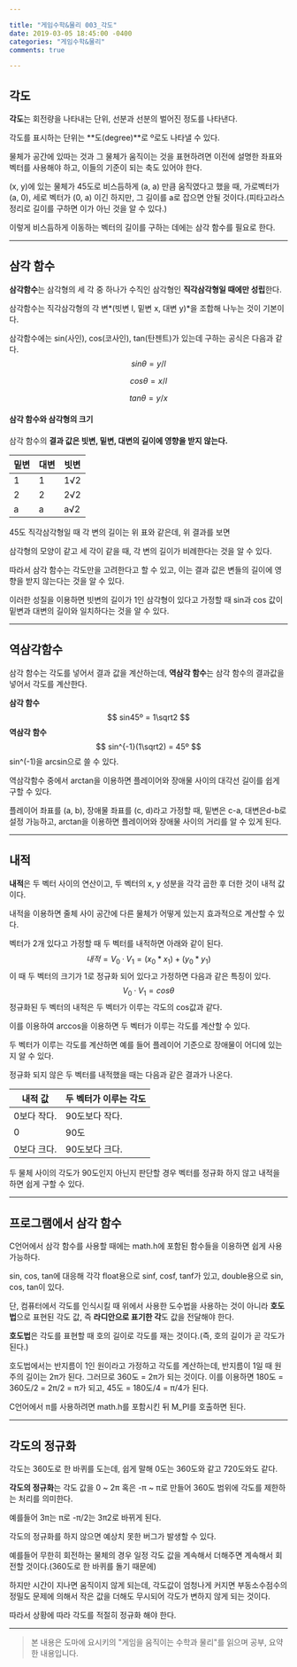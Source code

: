 ```yaml
---

title: "게임수학&물리 003_각도"
date: 2019-03-05 18:45:00 -0400
categories: "게임수학&물리"
comments: true

---
```


## 각도

**각도**는 회전량을 나타내는 단위, 선분과 선분의 벌어진 정도를 나타낸다.

각도를 표시하는 단위는 **도(degree)**로 º로도 나타낼 수 있다.



물체가 공간에 있따는 것과 그 물체가 움직이는 것을 표현하려면 이전에 설명한 좌표와 벡터를 사용해야 하고, 이들의 기준이 되는 축도 있어야 한다.



(x, y)에 있는 물체가 45도로 비스듬하게 (a, a) 만큼 움직였다고 했을 때, 가로벡터가 (a, 0),  세로 벡터가 (0, a) 이긴 하지만, 그 길이를 a로 잡으면 안될 것이다.(피타고라스 정리로 길이를 구하면 이가 아닌 것을 알 수 있다.)

이렇게 비스듬하게 이동하는 벡터의 길이를 구하는 데에는 삼각 함수를 필요로 한다.

------



## 삼각 함수

**삼각함수**는 삼각형의 세 각 중 하나가 수직인 삼각형인 **직각삼각형일 때에만 성립**한다.

삼각함수는 직각삼각형의 각 변*(빗변 l, 밑변 x, 대변 y)*을 조합해 나누는 것이 기본이다.

삼각함수에는 sin(사인), cos(코사인), tan(탄젠트)가 있는데 구하는 공식은 다음과 같다.
$$
sin\theta = y / l
$$

$$
cos\theta = x/l
$$

$$
tan\theta = y/x
$$



#### 삼각 함수와 삼각형의 크기

삼각 함수의 **결과 값은 빗변, 밑변, 대변의 길이에 영향을 받지 않는다.**

| 밑변 | 대변 | 빗변 |
| ---- | ---- | ---- |
| 1    | 1    | 1√2  |
| 2    | 2    | 2√2  |
| a    | a    | a√2  |

45도 직각삼각형일 때 각 변의 길이는 위 표와 같은데, 위 결과를 보면

삼각형의 모양이 같고 세 각이 같을 때, 각 변의 길이가 비례한다는 것을 알 수 있다.

따라서 삼각 함수는 각도만을 고려한다고 할 수 있고, 이는 결과 값은 변들의 길이에 영향을 받지 않는다는 것을 알 수 있다.



이러한 성질을 이용하면 빗변의 길이가 1인 삼각형이 있다고 가정할 때 sin과 cos 값이 밑변과 대변의 길이와 일치하다는 것을 알 수 있다.

------

## 역삼각함수

삼각 함수는 각도를 넣어서 결과 값을 계산하는데, **역삼각 함수**는 삼각 함수의 결과값을 넣어서 각도를 계산한다.

**삼각 함수**
$$
sin45º = 1\sqrt2
$$
**역삼각 함수**
$$
sin^{-1}(1\sqrt2) = 45º
$$
sin^(-1)을 arcsin으로 쓸 수 있다.



역삼각함수 중에서 arctan을 이용하면 플레이어와 장애물 사이의 대각선 길이를 쉽게 구할 수 있다.

플레이어 좌표를 (a, b), 장애물 좌표를 (c, d)라고 가정할 때, 밑변은 c-a, 대변은d-b로 설정 가능하고, arctan을 이용하면 플레이어와 장애물 사이의 거리를 알 수 있게 된다.

------

## 내적

**내적**은 두 벡터 사이의 연산이고, 두 벡터의 x, y 성분을 각각 곱한 후 더한 것이 내적 값이다.

내적을 이용하면 줄체 사이 공간에 다른 물체가 어떻게 있는지 효과적으로 계산할 수 있다.



벡터가 2개 있다고 가정할 때 두 벡터를 내적하면 아래와 같이 된다.
$$
내적 = V_0·V_1 = (x_0 * x_1) + (y_0 * y_1)
$$
이 때 두 벡터의 크기가 1로 정규화 되어 있다고 가정하면 다음과 같은 특징이 있다.
$$
V_0·V_1 = cos\theta
$$
정규화된 두 벡터의 내적은 두 벡터가 이루는 각도의 cos값과 같다.

이를 이용하여 arccos을 이용하면 두 벡터가 이루는 각도를 계산할 수 있다.

두 벡터가 이루는 각도를 계산하면 예를 들어 플레이어 기준으로 장애물이 어디에 있는지 알 수 있다.



정규화 되지 않은 두 벡터를 내적했을 때는 다음과 같은 결과가 나온다.

| 내적 값     | 두 벡터가 이루는 각도 |
| ----------- | --------------------- |
| 0보다 작다. | 90도보다 작다.        |
| 0           | 90도                  |
| 0보다 크다. | 90도보다 크다.        |

두 물체 사이의 각도가 90도인지 아닌지 판단할 경우 벡터를 정규화 하지 않고 내적을 하면 쉽게 구할 수 있다.

------



## 프로그램에서 삼각 함수

C언어에서 삼각 함수를 사용할 때에는 math.h에 포함된 함수들을 이용하면 쉽게 사용 가능하다.

sin, cos, tan에 대응해 각각  float용으로 sinf, cosf, tanf가 있고, double용으로 sin, cos, tan이 있다.

단, 컴퓨터에서 각도를 인식시킬 때 위에서 사용한 도수법을 사용하는 것이 아니라 **호도법**으로 표현된 각도 값, 즉 **라디안으로 표기한 각**도 값을 전달해야 한다.

**호도법**은 각도를 표현할 때 호의 길이로 각도를 재는 것이다.(즉, 호의 길이가 곧 각도가 된다.)

호도법에서는 반지름이 1인 원이라고 가정하고 각도를 계산하는데, 반지름이 1일 때 원주의 길이는 2π가 된다. 그러므로 360도 = 2π가 되는 것이다. 이를 이용하면 180도 = 360도/2 = 2π/2 = π가 되고, 45도 = 180도/4 = π/4가 된다.

C언어에서 π를 사용하려면 math.h를 포함시킨 뒤 M_PI를 호출하면 된다.

------



## 각도의 정규화

각도는 360도로 한 바퀴를 도는데, 쉽게 말해 0도는 360도와 같고 720도와도 같다. 

**각도의 정규화**는 각도 값을 0 ~ 2π 혹은 -π ~ π로 만들어 360도 범위에 각도를 제한하는 처리를 의미한다.

예를들어 3π는 π로 -π/2는 3π2로 바뀌게 된다.



각도의 정규화를 하지 않으면 예상치 못한 버그가 발생할 수 있다.

예를들어 무한히 회전하는 물체의 경우 일정 각도 값을 계속해서 더해주면 계속해서 회전할 것이다.(360도로 한 바퀴를 돌기 때문에)

하지만 시간이 지나면 움직이지 않게 되는데, 각도값이 엄청나게 커지면 부동소수점수의 정밀도 문제에 의해서 작은 값을 더해도 무시되어 각도가 변하지 않게 되는 것이다.

따라서 상황에 따라 각도를 적절히 정규화 해야 한다.

------
> 본 내용은 도마에 요시키의 "게임을 움직이는 수학과 물리"를 읽으며 공부, 요약한 내용입니다.